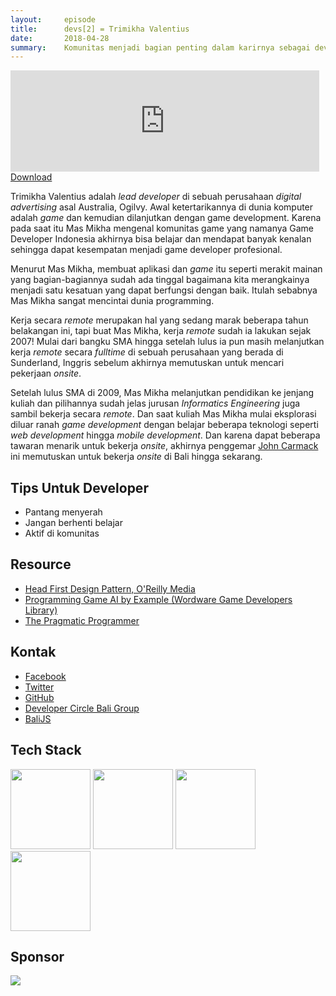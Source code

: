 ```yaml
---
layout:     episode
title:      devs[2] = Trimikha Valentius
date:       2018-04-28
summary:    Komunitas menjadi bagian penting dalam karirnya sebagai developer
---
```


<iframe src="https://anchor.fm/ceritanya-developer/embed/episodes/devs2--Trimikha-Valentius-e1b7ri" height="162px" width="98%" frameborder="0" scrolling="no"></iframe>
<a href="https://d3ctxlq1ktw2nl.cloudfront.net/production/2018-3-23/2340804-22050-1-3c0034ec6fece.m4a" target="_blank">Download</a>

Trimikha Valentius adalah _lead developer_ di sebuah perusahaan _digital advertising_ asal Australia, Ogilvy. Awal ketertarikannya di dunia komputer adalah _game_ dan kemudian dilanjutkan dengan game development. Karena pada saat itu Mas Mikha mengenal komunitas game yang namanya Game Developer Indonesia akhirnya bisa belajar dan mendapat banyak kenalan sehingga dapat kesempatan menjadi game developer profesional.

Menurut Mas Mikha, membuat aplikasi dan _game_ itu seperti merakit mainan yang bagian-bagiannya sudah ada tinggal bagaimana kita merangkainya menjadi satu kesatuan yang dapat berfungsi dengan baik. Itulah sebabnya Mas Mikha sangat mencintai dunia programming.

Kerja secara _remote_ merupakan hal yang sedang marak beberapa tahun belakangan ini, tapi buat Mas Mikha, kerja _remote_ sudah ia lakukan sejak 2007! Mulai dari bangku SMA hingga setelah lulus ia pun masih melanjutkan kerja _remote_ secara _fulltime_ di sebuah perusahaan yang berada di Sunderland, Inggris sebelum akhirnya memutuskan untuk mencari pekerjaan _onsite_.

Setelah lulus SMA di 2009, Mas Mikha melanjutkan pendidikan ke jenjang kuliah dan pilihannya sudah jelas jurusan _Informatics Engineering_ juga sambil bekerja secara _remote_. Dan saat kuliah Mas Mikha mulai eksplorasi diluar ranah _game development_ dengan belajar beberapa teknologi seperti _web development_ hingga _mobile development_. Dan karena dapat beberapa tawaran menarik untuk bekerja _onsite_, akhirnya penggemar [John Carmack](https://en.wikipedia.org/wiki/John_Carmack) ini memutuskan untuk bekerja _onsite_ di Bali hingga sekarang.


## Tips Untuk Developer

* Pantang menyerah
* Jangan berhenti belajar
* Aktif di komunitas

## Resource

* [Head First Design Pattern, O'Reilly Media]( http://shop.oreilly.com/product/9780596007126.do )
* [Programming Game AI by Example (Wordware Game Developers Library)](https://www.amazon.com/Programming-Example-Wordware-Developers-Library/dp/1556220782 )
* [The Pragmatic Programmer]( https://www.amazon.com/Pragmatic-Programmer-Journeyman-Master/dp/020161622X )

## Kontak

* [Facebook](https://www.facebook.com/trimikhavalentius.vallie)
* [Twitter](https://twitter.com/tvalentius)
* [GitHub](https://github.com/tvalentius)
* [Developer Circle Bali Group](https://www.facebook.com/groups/DevCBali/)
* [BaliJS](http://balijs.com/)

## Tech Stack

<img src="https://nodejs.org/static/images/logos/nodejs-new-pantone-black.png" width="128" />
<img src="https://cdn-images-1.medium.com/max/1200/1*PPIp7twJJUknfohZqtL8pQ.png" width="128" />
<img src="http://logos-download.com/wp-content/uploads/2016/09/React_logo_wordmark.png" width="128" />
<img src="http://codelikeapoem.com/wp-content/uploads/2017/11/Visual-Studio-Code-For-Windows.jpg" width="128" />

## Sponsor

<a style="background-image: none !important;" href="https://hacktiv8.com" target="_blank"><img src="https://hacktiv8.com/img/logo-hacktiv8_bordered--md5--f7ee5fc69819b5ef3849344c119f5e18.png" /></a>
